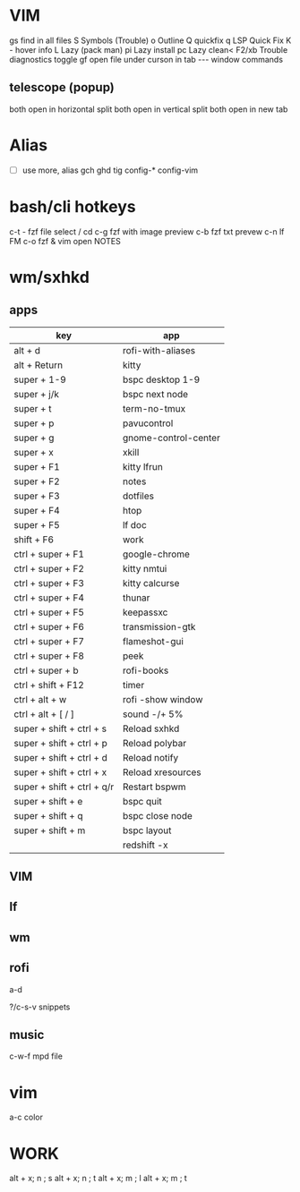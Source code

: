 # VIM
<leader>gs find in all files
<leader>S Symbols (Trouble)
<leader>o  Outline
<leader>Q quickfix
<localleader>q LSP Quick Fix
K - hover info
<leader>L Lazy (pack man)
<localleader>pi Lazy install
<localleader>pc Lazy clean<
F2/<leader>xb Trouble diagnostics toggle
<C-w>gf open file under curson in tab
<C-w> --- window commands

## telescope (popup)
<C-x>	both	open in horizontal split
<C-v>	both	open in vertical split
<C-t>	both	open in new tab

# Alias
- [ ] use more, alias
    gch
    ghd
    tig
    config-*
    config-vim

# bash/cli hotkeys
c-t - fzf file select / cd
c-g fzf with image preview
c-b fzf txt prevew
c-n lf FM
c-o fzf & vim open NOTES

# wm/sxhkd
## apps
 | key                        | app                  |
 |----------------------------|----------------------|
 | alt + d                    | rofi-with-aliases    |
 | alt + Return               | kitty                |
 | super + 1-9                | bspc desktop 1-9     |
 | super + j/k                | bspc next node       |
 | super + t                  | term-no-tmux         |
 | super + p                  | pavucontrol          |
 | super + g                  | gnome-control-center |
 | super + x                  | xkill                |
 | super + F1                 | kitty lfrun          |
 | super + F2                 | notes                |
 | super + F3                 | dotfiles             |
 | super + F4                 | htop                 |
 | super + F5                 | lf doc               |
 | shift + F6                 | work                 |
 | ctrl + super + F1          | google-chrome        |
 | ctrl + super + F2          | kitty nmtui          |
 | ctrl + super + F3          | kitty calcurse       |
 | ctrl + super + F4          | thunar               |
 | ctrl + super + F5          | keepassxc            |
 | ctrl + super + F6          | transmission-gtk     |
 | ctrl + super + F7          | flameshot-gui        |
 | ctrl + super + F8          | peek                 |
 | ctrl + super + b           | rofi-books           |
 | ctrl + shift + F12         | timer                |
 | ctrl + alt + w             | rofi -show window    |
 | ctrl + alt + [ / ]         | sound -/+ 5%         |
 | super + shift + ctrl + s   | Reload sxhkd         |
 | super + shift + ctrl + p   | Reload polybar       |
 | super + shift + ctrl + d   | Reload notify        |
 | super + shift + ctrl + x   | Reload xresources    |
 | super + shift + ctrl + q/r | Restart bspwm        |
 | super + shift + e          | bspc quit            |
 | super + shift + q          | bspc close node      |
 | super + shift + m          | bspc layout          |
 |                            | redshift -x          |


## VIM

## lf

## wm
## rofi
a-d

?/c-s-v snippets

## music
c-w-f mpd file

# vim
a-c color

# WORK
alt + x; n ; s
alt + x; n ; t
alt + x; m ; l
alt + x; m ; t
